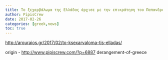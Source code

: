```yaml
---
title: Το ξεχαρβάλωμα της Ελλάδας άρχισε με την επικράτηση του Παπανδρέου στις εκλογές του (1981)
author: PipisCrew
date: 2017-02-26
categories: [greek,news]
toc: true
---
```


http://arouraios.gr/2017/02/to-ksexarvaloma-tis-elladas/

origin - http://www.pipiscrew.com/?p=6887 derangement-of-greece